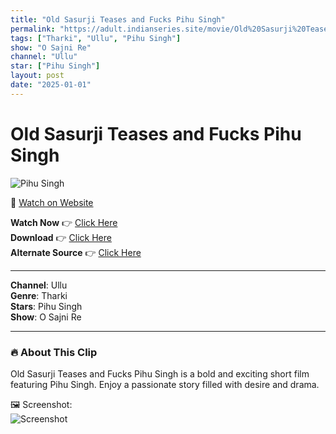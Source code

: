 ```yaml
---
title: "Old Sasurji Teases and Fucks Pihu Singh"
permalink: "https://adult.indianseries.site/movie/Old%20Sasurji%20Teases%20and%20Fucks%20Pihu%20Singh"
tags: ["Tharki", "Ullu", "Pihu Singh"]
show: "O Sajni Re"
channel: "Ullu"
star: ["Pihu Singh"]
layout: post
date: "2025-01-01"
---
```


# Old Sasurji Teases and Fucks Pihu Singh

![Pihu Singh](https://shorts.desisins.com/wp-content/uploads/2024/12/Tharki-Sasurji-Fucks-Pihu-Singh-Ullu-O-Sajni-Re-DesiSins.com_.jpg)

🔗 [Watch on Website](https://adult.indianseries.site/movie/Old%20Sasurji%20Teases%20and%20Fucks%20Pihu%20Singh)

**Watch Now** 👉 [Click Here](https://adult.indianseries.site/movie/Old%20Sasurji%20Teases%20and%20Fucks%20Pihu%20Singh)  
**Download** 👉 [Click Here](https://adult.indianseries.site/movie/Old%20Sasurji%20Teases%20and%20Fucks%20Pihu%20Singh)  
**Alternate Source** 👉 [Click Here](https://adult.indianseries.site/movie/Old%20Sasurji%20Teases%20and%20Fucks%20Pihu%20Singh)

---

**Channel**: Ullu  
**Genre**: Tharki  
**Stars**: Pihu Singh  
**Show**: O Sajni Re

---

### 🔥 About This Clip

Old Sasurji Teases and Fucks Pihu Singh is a bold and exciting short film featuring Pihu Singh. Enjoy a passionate story filled with desire and drama.
 
🖼️ Screenshot:  
![Screenshot](https://shorts.desisins.com/wp-content/uploads/2024/12/Tharki-Sasurji-Fucks-Pihu-Singh-Ullu-O-Sajni-Re-DesiSins.com_.jpg)
